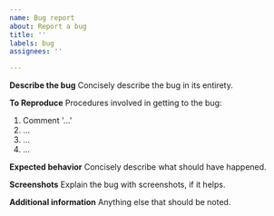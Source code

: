 ```yaml
---
name: Bug report
about: Report a bug
title: ''
labels: bug
assignees: ''

---
```


**Describe the bug**
Concisely describe the bug in its entirety.

**To Reproduce**
Procedures involved in getting to the bug:
1. Comment '...'
2. ...
3. ...
4. ...

**Expected behavior**
Concisely describe what should have happened.

**Screenshots**
Explain the bug with screenshots, if it helps.

**Additional information**
Anything else that should be noted.
